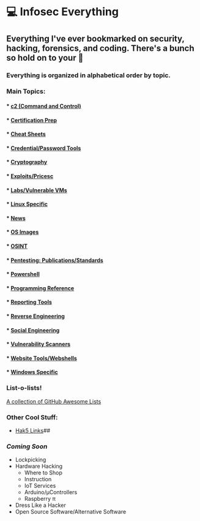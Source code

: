 # :computer: **Infosec Everything**
## Everything I've ever bookmarked on security, hacking, forensics, and coding. There's a bunch so hold on to your :tophat:

### Everything is organized in alphabetical order by topic.
### Main Topics:
####  * [c2 (Command and Control)](https://github.com/librarysteve/infosec_everything/blob/master/lists/c2.md)
####  * [Certification Prep](https://github.com/librarysteve/infosec_everything/blob/master/lists/cert_prep.md)
####  * [Cheat Sheets](https://github.com/librarysteve/infosec_everything/blob/master/lists/cheatsheets.md)
####  * [Credential/Password Tools](https://github.com/librarysteve/infosec_everything/blob/master/lists/cred_stuff.md)
####  * [Cryptography](https://github.com/librarysteve/infosec_everything/blob/master/lists/ctypto.md)
####  * [Exploits/Pricesc](https://github.com/librarysteve/infosec_everything/blob/master/lists/Exploits.md)
####  * [Labs/Vulnerable VMs](https://github.com/librarysteve/infosec_everything/blob/master/lists/labs_vulvms.md)
####  * [Linux Specific](https://github.com/librarysteve/infosec_everything/blob/master/lists/linux_specific.md)
####  * [News](https://github.com/librarysteve/infosec_everything/blob/master/lists/news.md)
####  * [OS Images](https://github.com/librarysteve/infosec_everything/tree/master/lists)
####  * [OSINT](https://github.com/librarysteve/infosec_everything/blob/master/lists/osint.md)
####  * [Pentesting: Publications/Standards](https://github.com/librarysteve/infosec_everything/blob/master/lists/pentest_pub.md)
####  * [Powershell](https://github.com/librarysteve/infosec_everything/blob/master/lists/powershell.md)
####  * [Programming Reference](https://github.com/librarysteve/infosec_everything/blob/master/lists/programming.md)
####  * [Reporting Tools](https://github.com/librarysteve/infosec_everything/blob/master/lists/reporting.md)
####  * [Reverse Engineering](https://github.com/librarysteve/infosec_everything/blob/master/lists/reverse_engineering.md)
####  * [Social Engineering](https://github.com/librarysteve/infosec_everything/blob/master/lists/social_engineering.md)
####  * [Vulnerability Scanners](https://github.com/librarysteve/infosec_everything/blob/master/lists/vulerability_scanners.md)
####  * [Website Tools/Webshells](https://github.com/librarysteve/infosec_everything/tree/master/lists)
####  * [Windows Specific](https://github.com/librarysteve/infosec_everything/blob/master/lists/windows.md)

### List-o-lists!
[A collection of GitHub Awesome Lists](https://github.com/librarysteve/infosec_everything/blob/master/lists/list_o_lists.md)
  
  
### Other Cool Stuff:
  * [Hak5 Links](https://github.com/librarysteve/infosec_everything/blob/master/lists/hak5_links.md)##
### *Coming Soon*
  * Lockpicking
  * Hardware Hacking
    * Where to Shop
    * Instruction
    * IoT Services
    * Arduino/µControllers
    * Raspberry π
  * Dress Like a Hacker
  * Open Source Software/Alternative Software


